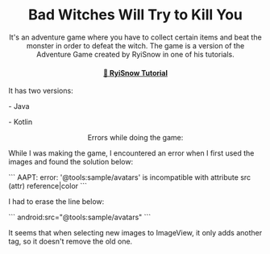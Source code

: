 <h1 align="center">Bad Witches Will Try to Kill You</h1>
<p align="center">It's an adventure game where you have to collect certain items and beat the monster in order to defeat the witch. The game is a version of the Adventure Game created by RyiSnow in one of his tutorials.</p>
<h4 align="center">
    <a href="https://youtu.be/_NRVn2JJ1JM?si=nE3GW1-d6IcA3xXd">🔗 RyiSnow Tutorial</a>
</h4>
<p>It has two versions:</p>
<p>- Java</p>
<p>- Kotlin</p>
<p align="center">Errors while doing the game:</p>
<p>While I was making the game, I encountered an error when I first used the images and found the solution below:</p>
```
AAPT: error: '@tools:sample/avatars' is incompatible with attribute src (attr) reference|color
```
<p>I had to erase the line below:</p>
```
android:src="@tools:sample/avatars"
```
<p>It seems that when selecting new images to ImageView, it only adds another tag, so it doesn't remove the old one. </p>
